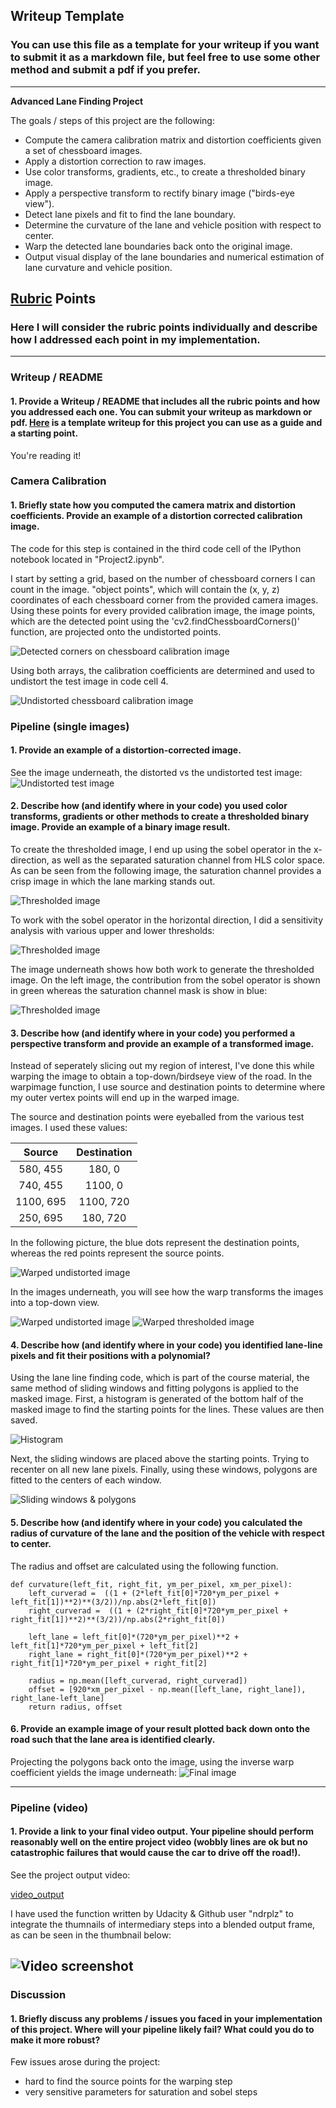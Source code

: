 ## Writeup Template

### You can use this file as a template for your writeup if you want to submit it as a markdown file, but feel free to use some other method and submit a pdf if you prefer.

---

**Advanced Lane Finding Project**

The goals / steps of this project are the following:

* Compute the camera calibration matrix and distortion coefficients given a set of chessboard images.
* Apply a distortion correction to raw images.
* Use color transforms, gradients, etc., to create a thresholded binary image.
* Apply a perspective transform to rectify binary image ("birds-eye view").
* Detect lane pixels and fit to find the lane boundary.
* Determine the curvature of the lane and vehicle position with respect to center.
* Warp the detected lane boundaries back onto the original image.
* Output visual display of the lane boundaries and numerical estimation of lane curvature and vehicle position.

[//]: # (Image References)

[image1]: ./examples/undistort_output.png "Undistorted"
[image2]: ./test_images/test1.jpg "Road Transformed"
[image3]: ./examples/binary_combo_example.jpg "Binary Example"
[image4]: ./examples/warped_straight_lines.jpg "Warp Example"
[image5]: ./examples/color_fit_lines.jpg "Fit Visual"
[image6]: ./examples/example_output.jpg "Output"
[video1]: ./project_video.mp4 "Video"

## [Rubric](https://review.udacity.com/#!/rubrics/571/view) Points

### Here I will consider the rubric points individually and describe how I addressed each point in my implementation.  

---

### Writeup / README

#### 1. Provide a Writeup / README that includes all the rubric points and how you addressed each one.  You can submit your writeup as markdown or pdf.  [Here](https://github.com/udacity/CarND-Advanced-Lane-Lines/blob/master/writeup_template.md) is a template writeup for this project you can use as a guide and a starting point.  

You're reading it!

### Camera Calibration

#### 1. Briefly state how you computed the camera matrix and distortion coefficients. Provide an example of a distortion corrected calibration image.

The code for this step is contained in the third code cell of the IPython notebook located in "Project2.ipynb".

I start by setting a grid, based on the number of chessboard corners I can count in the image.  "object points", which will contain the (x, y, z) coordinates of each chessboard corner from the provided camera images. Using these points for every provided calibration image, the image points, which are the detected point using the 'cv2.findChessboardCorners()' function, are projected onto the undistorted points.

![Detected corners on chessboard calibration image](images/corners_chess.png)

Using both arrays, the calibration coefficients are determined and used to undistort the test image in code cell 4. 

![Undistorted chessboard calibration image](images/undistort_chess.png)


### Pipeline (single images)

#### 1. Provide an example of a distortion-corrected image.

See the image underneath, the distorted vs the undistorted test image:
![Undistorted test image](images/undistort.png)

#### 2. Describe how (and identify where in your code) you used color transforms, gradients or other methods to create a thresholded binary image.  Provide an example of a binary image result.

To create the thresholded image, I end up using the sobel operator in the x-direction, as well as the separated saturation channel from HLS color space. 
As can be seen from the following image, the saturation channel provides a crisp image in which the lane marking stands out.

![Thresholded image](images/sat_threshold.png)

To work with the sobel operator in the horizontal direction, I did a sensitivity analysis with various upper and lower thresholds:

![Thresholded image](images/xsobel.png)

The image underneath shows how both work to generate the thresholded image. On the left image, the contribution from the sobel operator is shown in green whereas the saturation channel mask is show in blue: 

![Thresholded image](images/threshold.png)

#### 3. Describe how (and identify where in your code) you performed a perspective transform and provide an example of a transformed image.

Instead of seperately slicing out my region of interest, I've done this while warping the image to obtain a top-down/birdseye view of the road. In the warpimage function, I use source and destination points to determine where my outer vertex points will end up in the warped image.

The source and destination points were eyeballed from the various test images. I used these values:

| Source        | Destination   | 
|:-------------:|:-------------:| 
| 580, 455      | 180, 0        | 
| 740, 455      | 1100, 0      |
| 1100, 695     | 1100, 720      |
| 250, 695      | 180, 720        |

In the following picture, the blue dots represent the destination points, whereas the red points represent the source points. 

![Warped undistorted image](images/Source_dst_points.png)

In the images underneath, you will see how the warp transforms the images into a top-down view.

![Warped undistorted image](images/warp_original.png)
![Warped thresholded image](images/warp_masked.png)

#### 4. Describe how (and identify where in your code) you identified lane-line pixels and fit their positions with a polynomial?

Using the lane line finding code, which is part of the course material, the same method of sliding windows and fitting polygons is applied to the masked image. First, a histogram is generated of the bottom half of the masked image to find the starting points for the lines. These values are then saved.

![Histogram](images/histogram.png)


Next, the sliding windows are placed above the starting points. Trying to recenter on all new lane pixels. Finally, using these windows, polygons are fitted to the centers of each window.

![Sliding windows & polygons](images/slidingwindows_lane.png)

#### 5. Describe how (and identify where in your code) you calculated the radius of curvature of the lane and the position of the vehicle with respect to center.

The radius and offset are calculated using the following function. 
```
def curvature(left_fit, right_fit, ym_per_pixel, xm_per_pixel):
    left_curverad =  ((1 + (2*left_fit[0]*720*ym_per_pixel + left_fit[1])**2)**(3/2))/np.abs(2*left_fit[0])
    right_curverad =  ((1 + (2*right_fit[0]*720*ym_per_pixel + right_fit[1])**2)**(3/2))/np.abs(2*right_fit[0])
    
    left_lane = left_fit[0]*(720*ym_per_pixel)**2 + left_fit[1]*720*ym_per_pixel + left_fit[2]
    right_lane = right_fit[0]*(720*ym_per_pixel)**2 + right_fit[1]*720*ym_per_pixel + right_fit[2]
    
    radius = np.mean([left_curverad, right_curverad])
    offset = [920*xm_per_pixel - np.mean([left_lane, right_lane]), right_lane-left_lane]
    return radius, offset
```
#### 6. Provide an example image of your result plotted back down onto the road such that the lane area is identified clearly.

Projecting the polygons back onto the image, using the inverse warp coefficient yields the image underneath:
![Final image](images/projected_lane_line_image.png)

---

### Pipeline (video)

#### 1. Provide a link to your final video output.  Your pipeline should perform reasonably well on the entire project video (wobbly lines are ok but no catastrophic failures that would cause the car to drive off the road!).

See the project output video:

[video_output](./output_videos/lane_detection_video.mp4)

I have used the function written by Udacity & Github user "ndrplz" to integrate the thumnails of intermediary steps into a blended output frame, as can be seen in the thumbnail below:

![Video screenshot](images/video_blend_frame.png)
---

### Discussion

#### 1. Briefly discuss any problems / issues you faced in your implementation of this project.  Where will your pipeline likely fail?  What could you do to make it more robust?

Few issues arose during the project:
- hard to find the source points for the warping step
- very sensitive parameters for saturation and sobel steps
